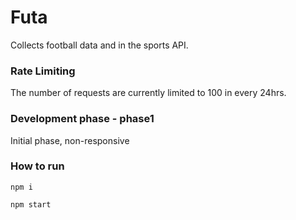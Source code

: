 # Futa
Collects football data and in the sports API.

### Rate Limiting 
The number of requests are currently limited to 100 in every 24hrs.

### Development phase - phase1
Initial phase, non-responsive 

### How to run
```
npm i
```

```
npm start
```
